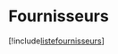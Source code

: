 # Fournisseurs

[!include[listefournisseurs](fournisseurs.listefournisseurs.autogen.md)]








































































































































